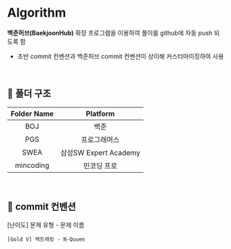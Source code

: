 # Algorithm

**백준허브(BaekjoonHub)** 확장 프로그램을 이용하여 풀이를 github에 자동 push 되도록 함
  - 초반 commit 컨벤션과 백준허브 commit 컨벤션이 상이해 커스터마이징하여 사용
  
<br />
 
## 🔷 폴더 구조
| **Folder Name** |      **Platform**     |
|:---------------:|:---------------------:|
|       BOJ       |          백준         |
|       PGS       |      프로그래머스     |
|       SWEA      | 삼성SW Expert Academy |
|    mincoding    |      민코딩 프로      |

<br />

## 🔷 commit 컨벤션
[난이도] 문제 유형 -  문제 이름
```
[Gold V] 백트래킹 - N-Quuen
```
